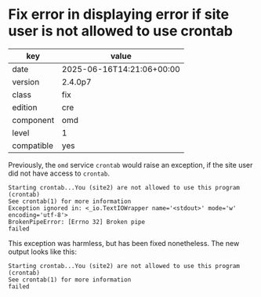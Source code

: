 [//]: # (werk v2)
# Fix error in displaying error if site user is not allowed to use crontab

key        | value
---------- | ---
date       | 2025-06-16T14:21:06+00:00
version    | 2.4.0p7
class      | fix
edition    | cre
component  | omd
level      | 1
compatible | yes

Previously, the `omd` service `crontab` would raise an exception, if the site user did not have access to `crontab`.
```
Starting crontab...You (site2) are not allowed to use this program (crontab)
See crontab(1) for more information
Exception ignored in: <_io.TextIOWrapper name='<stdout>' mode='w' encoding='utf-8'>
BrokenPipeError: [Errno 32] Broken pipe
failed
```
This exception was harmless, but has been fixed nonetheless.
The new output looks like this:
```
Starting crontab...You (site2) are not allowed to use this program (crontab)
See crontab(1) for more information
failed
```
